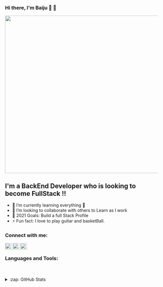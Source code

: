 ### Hi there, I'm Baiju :boy: 👋

<img src="https://camo.githubusercontent.com/c21636fd7349af9ba784d8275c42e1cfa4f2a9f6e970401de2553b59441c3e4b/68747470733a2f2f3230306f6b2e63682f696d672f3230306f6b2e737667" width="520">


## I'm a BackEnd Developer who is looking to become FullStack !!

- 🌱 I’m currently learning everything 🤣
- 👯 I’m looking to collaborate with others to Learn as I work
- 🥅 2021 Goals: Build a full Stack Profile
- ⚡ Fun fact: I love to play guitar and basketBall.


### Connect with me:

[<img align="left" alt="Baiju | Twitter" width="22px" src="https://cdn.jsdelivr.net/npm/simple-icons@v3/icons/twitter.svg" />][twitter]
[<img align="left" alt="Baiju | LinkedIn" width="22px" src="https://cdn.jsdelivr.net/npm/simple-icons@v3/icons/linkedin.svg" />][linkedin]
[<img align="left" alt="Baiju | Instagram" width="22px" src="https://cdn.jsdelivr.net/npm/simple-icons@v3/icons/instagram.svg" />][instagram]

<br />

### Languages and Tools:
<i class="fas fa-camera-retro"></i>


<br />
<br />

<details>
  <summary>:zap: GitHub Stats</summary>

  <img align="left" alt="Baiju's GitHub Stats" src="https://github-readme-stats.codestackr.vercel.app/api?username=baiju28feb&show_icons=true&hide_border=true" />

</details>

[twitter]: https://twitter.com/_BaijuChandran
[instagram]: https://www.instagram.com/baiju_chandran/
[linkedin]: https://www.linkedin.com/in/baiju-chandran-89a00682/

